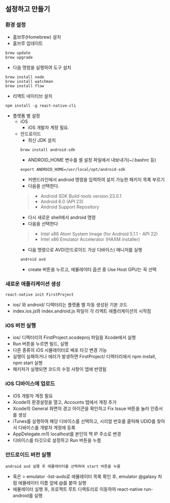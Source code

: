 ## 설정하고 만들기

### 환경 설정
- 홈브루(Homebrew) 설치
- 홈브루 업데이트
```
brew update
brew upgrade
```
- 다음 명령을 실행하여 도구 설치
```
brew install node
brew install watchman
brew install flow
```
- 리액트 네이티브 설치
```
npm install -g react-native-cli
```
- 플랫폼 별 설정
  - iOS
    - iOS 개발자 계정 필요.
  - 안드로이드
    - 최신 JDK  설치
    ``` 
    brew install android-sdk
    ```
    - ANDROID_HOME 변수를 셸 설정 파일에서 내보내기(~/.bashrc 등)
    ```
    export ANDROID_HOME=/usr/local/opt/android-sdk
    ```
    - 커맨드라인에서 android 명령을 입력하여 설치 가능한 패키지 목록 부르기
    - 다음을 선택한다.
    > * Android SDK Build-tools version 23.0.1
    > * Android 6.0 (API 23)
    > * Android Support Repository
    - 다시 새로운 shell에서 android 명령
    - 다음을 선택한다
    > * Intel x86 Atom System Image (for Android 5.1.1 - API 22)
    > * Intel x86 Emulator Accelerator (HAXM installer)
    - 다음 명령으로 AVD(안드로이드 가상 디바이스) 매니저를 실행
    ```
    android avd
    ```
    - create 버튼을 누르고, 에뮬레이터 옵션 중 Use Host GPU는 꼭 선택

### 새로운 애플리케이션 생성
```
react-native init FirstProject
```
- ios/ 와 android/ 디렉터리는 플랫폼 별 자동 생성된 기본 코드
- index.ios.js와 index.android.js 파일이 각 리액트 애플리케이션의 시작점

### iOS 버전 실행
- ios/ 디렉터리의 FirstProject.xcodeproj 파일을 Xcode에서 실행
- Run 버튼을 누르면 빌드, 실행
- 다른 종류의 iOS 시뮬레이터로 배포 타깃 변경 가능
- 실행이 실패하거나 에러가 발생하면 FirstProject/ 디렉터리에서 npm install, npm start 실행
- 패키저가 실행되면 코드의 수정 사항이 앱에 반영됨

### iOS 디바이스에 업로드
- iOS 개발자 계정 필요
- Xcode의 환경설정을 열고, Accounts 탭에서 계정 추가
- Xcode의 General 화면의 경고 아이콘을 확인하고 Fix Issue 버튼을 눌러 인증서를 생성
- iTunes를 실행하여 해당 디바이스를 선택하고, 시리얼 번호를 클릭해 UDID를 찾아서 디바이스를 개발자 계정에 등록
- AppDelegate.m의 localhost를 본인의 맥 IP 주소로 변경
- 디바이스를 타깃으로 설정하고 Run 버튼을 누름

### 안드로이드 버전 실행
```
android avd 실행 후 에뮬레이터를 선택하여 start 버튼을 누름
```
- 혹은 > emulator -list-avds로 에뮬레이터 목록 확인 후, emulator @galaxy 처럼 에뮬레이터 이름 앞에 @를 붙여 실행
- 에뮬레이터 실행 후, 프로젝트 루트 디렉토리로 이동하여 react-native run-android를 실행
